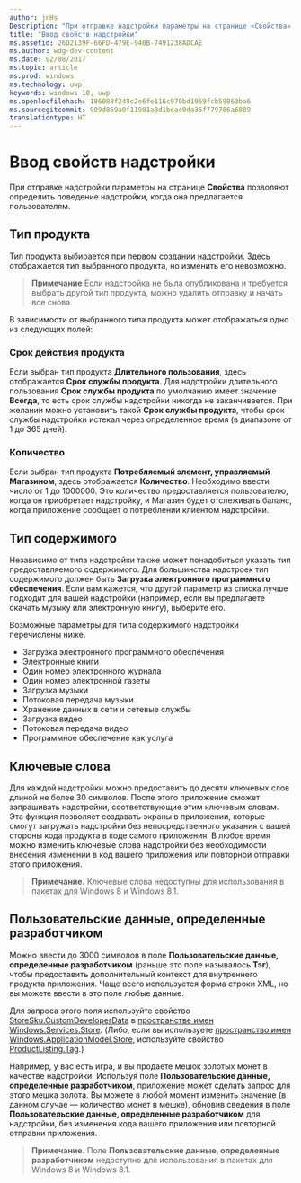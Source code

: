 ```yaml
---
author: jnHs
Description: "При отправке надстройки параметры на странице «Свойства» позволяют определить поведение надстройки, когда она предлагается пользователям."
title: "Ввод свойств надстройки"
ms.assetid: 26D2139F-66FD-479E-940B-7491238ADCAE
ms.author: wdg-dev-content
ms.date: 02/08/2017
ms.topic: article
ms.prod: windows
ms.technology: uwp
keywords: windows 10, uwp
ms.openlocfilehash: 186088f249c2e6fe116c970bd1969fcb59863ba6
ms.sourcegitcommit: 909d859a0f11981a8d1beac0da35f779786a6889
translationtype: HT
---
```

# <a name="enter-add-on-properties"></a>Ввод свойств надстройки


При отправке надстройки параметры на странице **Свойства** позволяют определить поведение надстройки, когда она предлагается пользователям.

## <a name="product-type"></a>Тип продукта

Тип продукта выбирается при первом [создании надстройки](set-your-add-on-product-id.md). Здесь отображается тип выбранного продукта, но изменить его невозможно.

> **Примечание** Если надстройка не была опубликована и требуется выбрать другой тип продукта, можно удалить отправку и начать все снова. 

В зависимости от выбранного типа продукта может отображаться одно из следующих полей:

### <a name="product-lifetime"></a>Срок действия продукта
Если выбран тип продукта **Длительного пользования**, здесь отображается **Срок службы продукта**. Для надстройки длительного пользования **Срок службы продукта** по умолчанию имеет значение **Всегда**, то есть срок службы надстройки никогда не заканчивается. При желании можно установить такой **Срок службы продукта**, чтобы срок службы надстройки истекал через определенное время (в диапазоне от 1 до 365 дней). 

### <a name="quantity"></a>Количество
Если выбран тип продукта **Потребляемый элемент, управляемый Магазином**, здесь отображается **Количество**. Необходимо ввести число от 1 до 1000000. Это количество предоставляется пользователю, когда он приобретает надстройку, и Магазин будет отслеживать баланс, когда приложение сообщает о потреблении клиентом надстройки.

## <a name="content-type"></a>Тип содержимого

Независимо от типа надстройки также может понадобиться указать тип предоставляемого содержимого. Для большинства надстроек тип содержимого должен быть **Загрузка электронного программного обеспечения**. Если вам кажется, что другой параметр из списка лучше подходит для вашей надстройки (например, если вы предлагаете скачать музыку или электронную книгу), выберите его. 

Возможные параметры для типа содержимого надстройки перечислены ниже.

-   Загрузка электронного программного обеспечения
-   Электронные книги
-   Один номер электронного журнала
-   Один номер электронной газеты
-   Загрузка музыки
-   Потоковая передача музыки
-   Хранение данных в сети и сетевые службы
-   Загрузка видео
-   Потоковая передача видео
-   Программное обеспечение как услуга

## <a name="keywords"></a>Ключевые слова

Для каждой надстройки можно предоставить до десяти ключевых слов длиной не более 30 символов. После этого приложение сможет запрашивать надстройки, соответствующие этим ключевым словам. Эта функция позволяет создавать экраны в приложении, которые смогут загружать надстройки без непосредственного указания с вашей стороны кода продукта в коде самого приложения. В любое время можно изменить ключевые слова надстройки без необходимости внесения изменений в код вашего приложения или повторной отправки этого приложения.

> **Примечание.** Ключевые слова недоступны для использования в пакетах для Windows 8 и Windows 8.1.

## <a name="custom-developer-data"></a>Пользовательские данные, определенные разработчиком

Можно ввести до 3000 символов в поле **Пользовательские данные, определенные разработчиком** (раньше это поле называлось **Тэг**), чтобы предоставить дополнительный контекст для внутреннего продукта приложения. Чаще всего используется форма строки XML, но вы можете ввести в это поле любые данные.

Для запроса этого поля используйте свойство [StoreSku.CustomDeveloperData](https://msdn.microsoft.com/en-us/library/windows/apps/windows.services.store.storesku.customdeveloperdata.aspx) в [пространстве имен Windows.Services.Store](https://msdn.microsoft.com/en-us/library/windows/apps/windows.services.store.aspx). (Либо, если вы используете [пространство имен Windows.ApplicationModel.Store](https://msdn.microsoft.com/en-us/library/windows/apps/windows.applicationmodel.store.aspx), используйте свойство [ProductListing.Tag](https://msdn.microsoft.com/en-us/library/windows/apps/windows.applicationmodel.store.productlisting.tag.aspx).)

Например, у вас есть игра, и вы продаете мешок золотых монет в качестве надстройки. Используя поле **Пользовательские данные, определенные разработчиком**, приложение может сделать запрос для этого мешка золота. Вы можете в любой момент изменить значение (в данном случае — количество монет в мешке), обновив сведения в поле **Пользовательские данные, определенные разработчиком** для надстройки, без изменения кода вашего приложения или повторной отправки приложения.

> **Примечание.** Поле **Пользовательские данные, определенные разработчиком** недоступно для использования в пакетах для Windows 8 и Windows 8.1.

 

 

 




